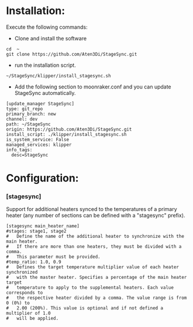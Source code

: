 # Installation:
Execute the following commands:

- Clone and install the software
```
cd  ~
git clone https://github.com/Aten3Di/StageSync.git
```
- run the installation script.
```
~/StageSync/klipper/install_stagesync.sh
```
- Add the following section to moonraker.conf and you can update StageSync automatically.
```
[update_manager StageSync]
type: git_repo
primary_branch: new
channel: dev
path: ~/StageSync
origin: https://github.com/Aten3Di/StageSync.git
install_script: ./klipper/install_stagesync.sh
is_system_service: False
managed_services: klipper
info_tags:
  desc=StageSync
```

# Configuration:

### [stagesync]
Support for additional heaters synced to the temperatures of a primary heater (any number of sections can be defined with a "stagesync" prefix).
```
[stagesync main_heater_name]
#stages: stage1, stage2
#   Define the name of the additional heater to synchronize with the main heater.
#   If there are more than one heaters, they must be divided with a comma.
#   This parameter must be provided.
#temp_ratio: 1.0, 0.9
#   Defines the target temperature multiplier value of each heater synchronized
#   with the master heater. Specifies a percentage of the main heater target
#   temperature to apply to the supplemental heaters. Each value corresponds to
#   the respective heater divided by a comma. The value range is from 0 (0%) to
#   2.00 (200%). This value is optional and if not defined a multiplier of 1.0
#   will be applied.
```
